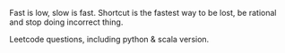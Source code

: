 Fast is low, slow is fast. 
Shortcut is the fastest way to be lost, be rational and stop doing incorrect thing. 


Leetcode questions, including python & scala version. 
